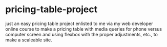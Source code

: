 # pricing-table-project
just an easy pricing table project enlisted to me via my web developer online course to make a pricing table with media queries for phone versus computer screen and using flexbox with the proper adjustments, etc., to make a scaleable site. 
